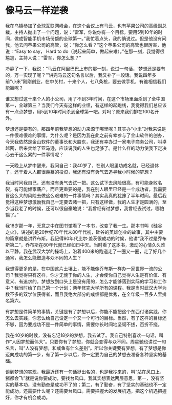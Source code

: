 # 像马云一样逆袭

我在乌镇参加了全球互联网峰会，在这个会议上有马云，也有苹果公司的高级副总裁。主持人抛出了一个问题，说：“雷军，你说你有一个目标，要用5到10年的时间，做成智能手机市场份额的全球第一。”我忙着点头，我的确说过。但是他没有问我，他去问苹果公司的高管，说：“你怎么看？”这个苹果公司的高管也很厉害，他说：“Easy to say， Hard to do（说起来简单，做起来难）。”在那一刻，我觉得很尴尬，主持人说：“雷军，你怎么想？” 

冷静了一下，我说：“马云在阿里巴巴上市的那一刻，说过一句话，‘梦想还是要有的，万一实现了呢？’”讲完马云这句名言以后，我又补了一段话。我说四年多前“小米”刚刚创业，在中关村，十来个人，七八条枪，要去做手机，有谁相信我们能赢呢？ 

谁又想过这十来个人的小公司，用了不到3年时间，在这个市场里面杀到了全中国第一，全球第三？当我们今天有这样的业绩，有这样的起跑线，我觉得我们总应该有一点点梦想，用5到10年时间杀到全球第一吧。对吗？原来我们排在100名开外。 

梦想还是要有的，那四年前我梦想的动力来源于哪里呢？其实办“小米”对我来说是一件很难很难的事情，为什么呢？是因为我在此之前有幸参与了金山软件的创办，今天我依然是金山软件的董事长和大股东，我还有幸办过一家电子商务公司，叫卓越网，后来卖给了亚马逊，应该说我的人生也足够了。是什么样的动力使我下定决心去干这么累的一件事情呢？ 

一天晚上从梦中醒来，我问自己：我40岁了，在别人眼里功成名就，已经退休了，还干着人人都很羡慕的投资，我还有没有勇气去追寻我小时候的梦想？ 

我当时问我自己，还有没有勇气去试一把。这么试下去风险很高，有可能身败名裂，有可能倾家荡产，而且更重要的是，我在别人眼里已经是一个成功者，我需要冒这么大的风险去做这么艰难的一件事情吗？其实我真的犹豫了半年时间。最后我觉得这种梦想激励我自己一定要去赌一把，只有这样做，我的人生才是圆满的，至少当我老了的时候，还可以很自豪地说：“我曾经有过梦想，我曾经去试过，哪怕输了。” 

我18岁那一年，无意之中在图书馆看了一本书，改变了我一生。那本书叫《硅谷之火》，讲述的是20世纪70年代末80年代初，硅谷的英雄创业的故事，其中主要的篇章就是讲乔布斯。我记得90年代比尔·盖茨很成功的时候，他讲“我不过是乔布斯第二”，乔布斯在80年代就已经如日中天。当时看了这本书，激动的心情久久难以平静。我在武汉大学的操场上，沿着400米的跑道走了一圈又一圈，走了好几个通宵，我怎么能塑造与众不同的人生？ 

我想得更多的是，在中国这片土壤上，能不能像乔布斯一样办一家世界一流的公司？我觉得只有这样，你才无愧于你的人生，才会使你自己觉得人生是有价值、有意义、有追求的。梦想放到口头上是没有用的，怎么才能够落到实际的学习和工作中？我当时给了自己第一个计划：两年修完大学所有的课程。我是当时武汉大学为数不多的双学位获得者，而且我绝大部分的成绩都是优秀，在全年级一百多人里排名第六。 

有梦想是件简单的事情，关键是有了梦想以后，你能不能把这个东西付诸实践，你怎么去实践，你怎么给自己设定一个又一个可行的目标。当然，有了这样的目标还不够，因为要成功不是一件简单的事情，需要你长时间地坚韧不拔，百折不挠。 

我在40岁的时候，没有忘记18岁的梦想，我去试了。我自己特别喜欢一句话，叫作“人因梦想而伟大”。只要你有了梦想，你就会变得与众不同。周星驰也讲过一句名言，叫“人没有梦想，和咸鱼有什么差别”。所以你关键要有梦想，有了梦想是你迈向成功的第一步，有了第一步以后，你一定要为自己的梦想去准备各种坚实的基础。 

谈到梦想的实现，我最近还有一句话挺出名的，也是我抄来的，叫“站在风口上，猪都会飞”就是说你要成功，要找台风口。我其实想表达两层意思，第一，没有坚实的基本功，没有勤奋是成功不了的；第二，有了勤奋，有了坚实的基础也不一定能成功。还需要什么呢？还需要台风口。需要把握大的发展机遇，把这个机遇把握好，你才有机会成功。